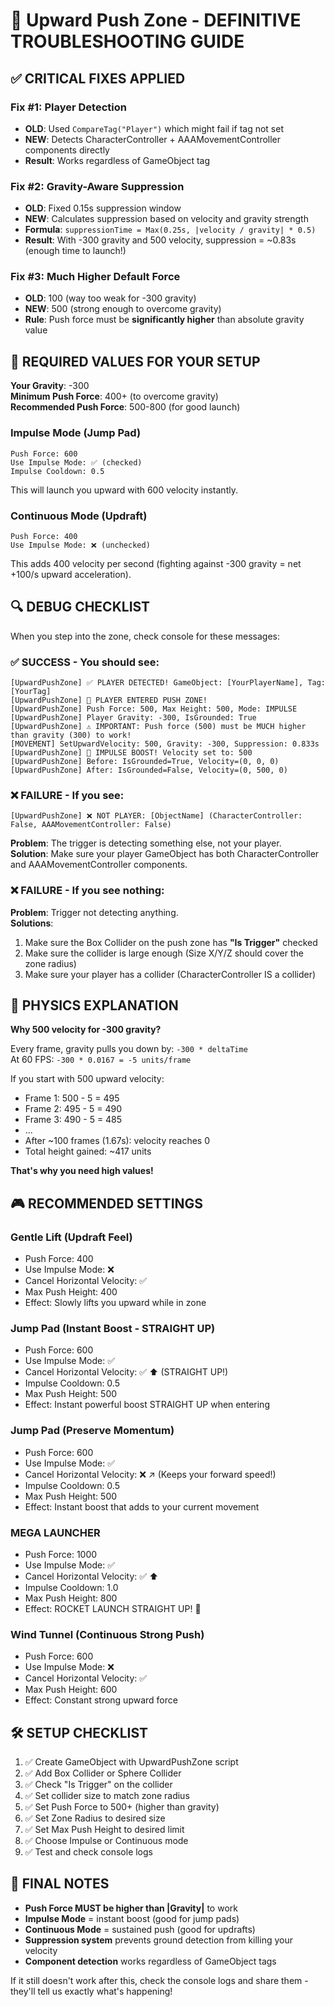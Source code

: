 # 🚀 Upward Push Zone - DEFINITIVE TROUBLESHOOTING GUIDE

## ✅ CRITICAL FIXES APPLIED

### **Fix #1: Player Detection**
- **OLD**: Used `CompareTag("Player")` which might fail if tag not set
- **NEW**: Detects CharacterController + AAAMovementController components directly
- **Result**: Works regardless of GameObject tag

### **Fix #2: Gravity-Aware Suppression**
- **OLD**: Fixed 0.15s suppression window
- **NEW**: Calculates suppression based on velocity and gravity strength
- **Formula**: `suppressionTime = Max(0.25s, |velocity / gravity| * 0.5)`
- **Result**: With -300 gravity and 500 velocity, suppression = ~0.83s (enough time to launch!)

### **Fix #3: Much Higher Default Force**
- **OLD**: 100 (way too weak for -300 gravity)
- **NEW**: 500 (strong enough to overcome gravity)
- **Rule**: Push force must be **significantly higher** than absolute gravity value

## 🎯 REQUIRED VALUES FOR YOUR SETUP

**Your Gravity**: -300  
**Minimum Push Force**: 400+ (to overcome gravity)  
**Recommended Push Force**: 500-800 (for good launch)

### **Impulse Mode (Jump Pad)**
```
Push Force: 600
Use Impulse Mode: ✅ (checked)
Impulse Cooldown: 0.5
```
This will launch you upward with 600 velocity instantly.

### **Continuous Mode (Updraft)**
```
Push Force: 400
Use Impulse Mode: ❌ (unchecked)
```
This adds 400 velocity per second (fighting against -300 gravity = net +100/s upward acceleration).

## 🔍 DEBUG CHECKLIST

When you step into the zone, check console for these messages:

### ✅ **SUCCESS - You should see:**
```
[UpwardPushZone] ✅ PLAYER DETECTED! GameObject: [YourPlayerName], Tag: [YourTag]
[UpwardPushZone] 🚀 PLAYER ENTERED PUSH ZONE!
[UpwardPushZone] Push Force: 500, Max Height: 500, Mode: IMPULSE
[UpwardPushZone] Player Gravity: -300, IsGrounded: True
[UpwardPushZone] ⚠️ IMPORTANT: Push force (500) must be MUCH higher than gravity (300) to work!
[MOVEMENT] SetUpwardVelocity: 500, Gravity: -300, Suppression: 0.833s
[UpwardPushZone] 🚀 IMPULSE BOOST! Velocity set to: 500
[UpwardPushZone] Before: IsGrounded=True, Velocity=(0, 0, 0)
[UpwardPushZone] After: IsGrounded=False, Velocity=(0, 500, 0)
```

### ❌ **FAILURE - If you see:**
```
[UpwardPushZone] ❌ NOT PLAYER: [ObjectName] (CharacterController: False, AAAMovementController: False)
```
**Problem**: The trigger is detecting something else, not your player.  
**Solution**: Make sure your player GameObject has both CharacterController and AAAMovementController components.

### ❌ **FAILURE - If you see nothing:**
**Problem**: Trigger not detecting anything.  
**Solutions**:
1. Make sure the Box Collider on the push zone has **"Is Trigger"** checked
2. Make sure the collider is large enough (Size X/Y/Z should cover the zone radius)
3. Make sure your player has a collider (CharacterController IS a collider)

## 📐 PHYSICS EXPLANATION

**Why 500 velocity for -300 gravity?**

Every frame, gravity pulls you down by: `-300 * deltaTime`  
At 60 FPS: `-300 * 0.0167 = -5 units/frame`

If you start with 500 upward velocity:
- Frame 1: 500 - 5 = 495
- Frame 2: 495 - 5 = 490
- Frame 3: 490 - 5 = 485
- ...
- After ~100 frames (1.67s): velocity reaches 0
- Total height gained: ~417 units

**That's why you need high values!**

## 🎮 RECOMMENDED SETTINGS

### **Gentle Lift (Updraft Feel)**
- Push Force: 400
- Use Impulse Mode: ❌
- Cancel Horizontal Velocity: ✅
- Max Push Height: 400
- Effect: Slowly lifts you upward while in zone

### **Jump Pad (Instant Boost - STRAIGHT UP)**
- Push Force: 600
- Use Impulse Mode: ✅
- Cancel Horizontal Velocity: ✅ ⬆️ (STRAIGHT UP!)
- Impulse Cooldown: 0.5
- Max Push Height: 500
- Effect: Instant powerful boost STRAIGHT UP when entering

### **Jump Pad (Preserve Momentum)**
- Push Force: 600
- Use Impulse Mode: ✅
- Cancel Horizontal Velocity: ❌ ↗️ (Keeps your forward speed!)
- Impulse Cooldown: 0.5
- Max Push Height: 500
- Effect: Instant boost that adds to your current movement

### **MEGA LAUNCHER**
- Push Force: 1000
- Use Impulse Mode: ✅
- Cancel Horizontal Velocity: ✅ ⬆️
- Impulse Cooldown: 1.0
- Max Push Height: 800
- Effect: ROCKET LAUNCH STRAIGHT UP! 🚀

### **Wind Tunnel (Continuous Strong Push)**
- Push Force: 600
- Use Impulse Mode: ❌
- Cancel Horizontal Velocity: ✅
- Max Push Height: 600
- Effect: Constant strong upward force

## 🛠️ SETUP CHECKLIST

1. ✅ Create GameObject with UpwardPushZone script
2. ✅ Add Box Collider or Sphere Collider
3. ✅ Check "Is Trigger" on the collider
4. ✅ Set collider size to match zone radius
5. ✅ Set Push Force to 500+ (higher than gravity)
6. ✅ Set Zone Radius to desired size
7. ✅ Set Max Push Height to desired limit
8. ✅ Choose Impulse or Continuous mode
9. ✅ Test and check console logs

## 🎯 FINAL NOTES

- **Push Force MUST be higher than |Gravity|** to work
- **Impulse Mode** = instant boost (good for jump pads)
- **Continuous Mode** = sustained push (good for updrafts)
- **Suppression system** prevents ground detection from killing your velocity
- **Component detection** works regardless of GameObject tags

If it still doesn't work after this, check the console logs and share them - they'll tell us exactly what's happening!
